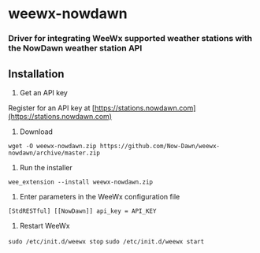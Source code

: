 # weewx-nowdawn

### Driver for integrating WeeWx supported weather stations with the NowDawn weather station API

## Installation

1. Get an API key

Register for an API key at [https://stations.nowdawn.com](https://stations.nowdawn.com)

1. Download

`wget -O weewx-nowdawn.zip https://github.com/Now-Dawn/weewx-nowdawn/archive/master.zip`

1. Run the installer

`wee_extension --install weewx-nowdawn.zip`

1. Enter parameters in the WeeWx configuration file

`[StdRESTful]
    [[NowDawn]]
        api_key = API_KEY`

1. Restart WeeWx

`sudo /etc/init.d/weewx stop`
`sudo /etc/init.d/weewx start`
